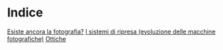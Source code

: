 # Indice

[Esiste ancora la fotografia?](https://github.com/archie276/fotografia/blob/main/cap1.md)
[I sistemi di ripresa (evoluzione delle macchine fotografiche)](https://github.com/archie276/fotografia/blob/main/cap2.md)
[Ottiche](https://github.com/archie276/fotografia/blob/main/cap3.md)
